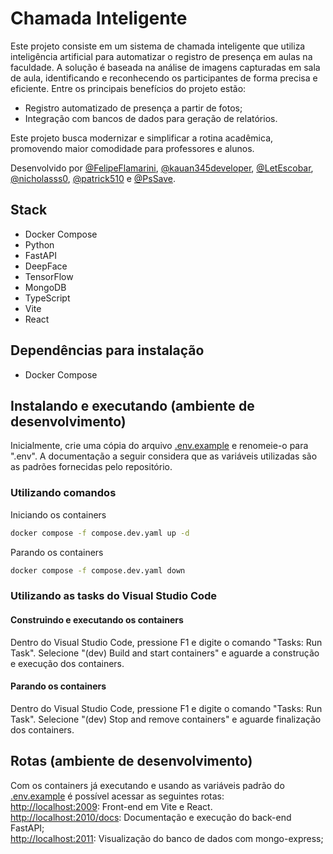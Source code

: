 # Chamada Inteligente

Este projeto consiste em um sistema de chamada inteligente que utiliza inteligência artificial para automatizar o registro de presença em aulas na faculdade. A solução é baseada na análise de imagens capturadas em sala de aula, identificando e reconhecendo os participantes de forma precisa e eficiente.
Entre os principais benefícios do projeto estão:

- Registro automatizado de presença a partir de fotos;
- Integração com bancos de dados para geração de relatórios.

Este projeto busca modernizar e simplificar a rotina acadêmica, promovendo maior comodidade para professores e alunos.

Desenvolvido por [@FelipeFlamarini](https://github.com/FelipeFlamarini), [@kauan345developer](https://github.com/kauan345developer), [@LetEscobar](https://github.com/LetEscobar), [@nicholasss0](https://github.com/nicholasss0), [@patrick510](https://github.com/patrick510) e [@PsSave](https://github.com/PsSave).

## Stack

- Docker Compose
- Python
- FastAPI
- DeepFace
- TensorFlow
- MongoDB
- TypeScript
- Vite
- React

## Dependências para instalação

- Docker Compose

## Instalando e executando (ambiente de desenvolvimento)

Inicialmente, crie uma cópia do arquivo [.env.example](.env.example) e renomeie-o para ".env". A documentação a seguir considera que as variáveis utilizadas são as padrões fornecidas pelo repositório.

### Utilizando comandos

Iniciando os containers

```sh
docker compose -f compose.dev.yaml up -d
```

Parando os containers

```sh
docker compose -f compose.dev.yaml down
```

### Utilizando as tasks do Visual Studio Code

#### Construindo e executando os containers

Dentro do Visual Studio Code, pressione F1 e digite o comando "Tasks: Run Task".
Selecione "(dev) Build and start containers" e aguarde a construção e execução dos containers.

#### Parando os containers

Dentro do Visual Studio Code, pressione F1 e digite o comando "Tasks: Run Task".
Selecione "(dev) Stop and remove containers" e aguarde finalização dos containers.

## Rotas (ambiente de desenvolvimento)

Com os containers já executando e usando as variáveis padrão do [.env.example](.env.example) é possível acessar as seguintes rotas:  
<http://localhost:2009>: Front-end em Vite e React.
<http://localhost:2010/docs>: Documentação e execução do back-end FastAPI;  
<http://localhost:2011>: Visualização do banco de dados com mongo-express;  
